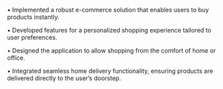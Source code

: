 • Implemented a robust e-commerce solution that enables users to buy products instantly.

 • Developed features for a personalized shopping experience tailored to user preferences.
 
 • Designed the application to allow shopping from the comfort of home or office.
 
 • Integrated seamless home delivery functionality, ensuring products are delivered directly to the user’s doorstep.
